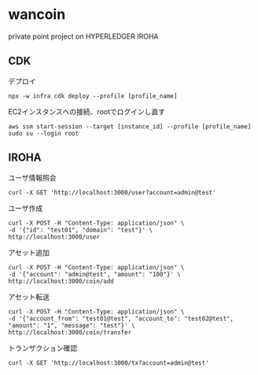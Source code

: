 # wancoin
private point project on HYPERLEDGER IROHA

## CDK
デプロイ
```
npx -w infra cdk deploy --profile [profile_name]
```

EC2インスタンスへの接続、rootでログインし直す
```
aws ssm start-session --target [instance_id] --profile [profile_name]
sudo su --login root
```

## IROHA
ユーザ情報照会
```
curl -X GET 'http://localhost:3000/user?account=admin@test'
```

ユーザ作成
```
curl -X POST -H "Content-Type: application/json" \
-d '{"id": "test01", "domain": "test"}' \
http://localhost:3000/user
```

アセット追加
```
curl -X POST -H "Content-Type: application/json" \
-d '{"account": "admin@test", "amount": "100"}' \
http://localhost:3000/coin/add
```

アセット転送
```
curl -X POST -H "Content-Type: application/json" \
-d '{"account_from": "test01@test", "account_to": "test02@test", "amount": "1", "message": "test"}' \
http://localhost:3000/coin/transfer
```

トランザクション確認
```
curl -X GET 'http://localhost:3000/tx?account=admin@test'
```